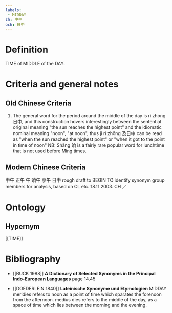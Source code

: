 ```yaml
---
labels: 
 - MIDDAY
zh: 中午
och: 日中
---
```


# Definition
TIME of MIDDLE of the DAY.
# Criteria and general notes
## Old Chinese Criteria
1. The general word for the period around the middle of the day is rì zhōng 日中, and this construction hovers interestingly between the sentential original meaning "the sun reaches the highest point" and the idiomatic nominal meaning "noon", "at noon", thus jí rì zhōng 及日中 can be read as "when the sun reached the highest point" or "when it got to the point in time of noon"
NB: Shǎng 晌 is a fairly rare popular word for lunchtime that is not used before Ming times.
## Modern Chinese Criteria
中午
正午
午
晌午
亭午
日中
rough draft to BEGIN TO identify synonym group members for analysis, based on CL etc. 18.11.2003. CH ／
# Ontology

## Hypernym
[[TIME]]
# Bibliography
- [[BUCK 1988]]
**A Dictionary of Selected Synonyms in the Principal Indo-European Languages** page 14.45

- [[DOEDERLEIN 1840]]
**Lateinische Synonyme und Etymologien** 
MIDDAY
meridies refers to noon as a point of time which sparates the forenoon from the afternoon.
medius dies refers to the middle of the day, as a space of time which lies between the morning and the evening.